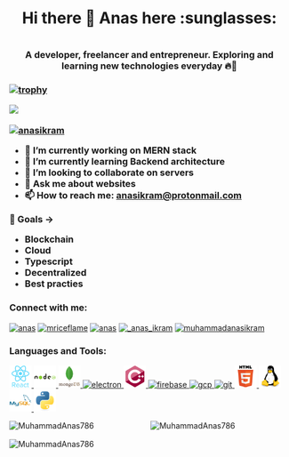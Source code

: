   <h1 align="center">Hi there 👋 Anas here :sunglasses:<h1>
  <h3 align="center">A developer, freelancer and entrepreneur. Exploring and learning new technologies everyday 🔥💯 <h3>

[![trophy](https://github-profile-trophy.vercel.app/?username=MuhammadAnas786&theme=onedark)](https://github.com/ryo-ma/github-profile-trophy)


![](https://komarev.com/ghpvc/?username=MuhammadAnas786)

<p align="left"> <a href="https://twitter.com/anas_ikram_" target="blank"><img src="https://img.shields.io/twitter/follow/anas_ikram_?logo=twitter&style=for-the-badge" alt="anasikram" /></a> </p>

- 🔭 I’m currently working on MERN stack
- 🌱 I’m currently learning Backend architecture
- 👯 I’m looking to collaborate on servers
- 💬 Ask me about websites
- 📫 How to reach me: anasikram@protonmail.com
    
🦾 Goals -> 
   - Blockchain
   -  Cloud
   - Typescript
   - Decentralized
   - Best practies
    
 <h3 align="left">Connect with me:</h3>
<p align="left">
<a href="https://dev.to/anasikram" target="blank"><img align="center" src="https://cdn.jsdelivr.net/npm/simple-icons@3.0.1/icons/dev-dot-to.svg" alt="anas" height="30" width="40" /></a>
<a href="https://twitter.com/anas_ikram_" target="blank"><img align="center" src="https://cdn.jsdelivr.net/npm/simple-icons@3.0.1/icons/twitter.svg" alt="mriceflame" height="30" width="40" /></a>
<a href="https://www.linkedin.com/in/muhammad-anas-b9496517a/" target="blank"><img align="center" src="https://cdn.jsdelivr.net/npm/simple-icons@3.0.1/icons/linkedin.svg" alt="anas" height="30" width="40" /></a>
<a href="https://www.instagram.com/_anas_ikram" target="blank"><img align="center" src="https://cdn.jsdelivr.net/npm/simple-icons@3.0.1/icons/instagram.svg" alt="_anas_ikram" height="30" width="40" /></a>
<a href="https://www.facebook.com/muhammadanasikram/" target="blank"><img align="center" src="https://cdn.jsdelivr.net/npm/simple-icons@3.0.1/icons/facebook.svg" alt="muhammadanasikram" height="30" width="40" /></a>
</p>

<h3 align="left">Languages and Tools:</h3>
<p align="left"> 
   <a href="https://reactjs.org/" target="_blank">
    <img src="https://raw.githubusercontent.com/devicons/devicon/master/icons/react/react-original-wordmark.svg" alt="react" width="40" height="40"/>
  </a>
    <a href="https://nodejs.org" target="_blank"> 
    <img src="https://raw.githubusercontent.com/devicons/devicon/master/icons/nodejs/nodejs-original-wordmark.svg" alt="nodejs" width="40" height="40"/>
  </a> 
  
  <a href="https://www.mongodb.com/" target="_blank"> 
    <img src="https://raw.githubusercontent.com/devicons/devicon/master/icons/mongodb/mongodb-original-wordmark.svg" alt="mongodb" width="40" height="40"/>
  </a> 
  <a href="https://www.electronjs.org/" target="_blank"> 
    <img src="https://www.vectorlogo.zone/logos/electronjs/electronjs-icon.svg" alt="electron" width="40" height="40"/>
  </a>
  
   <a href="https://www.w3schools.com/cpp/" target="_blank">
     <img src="https://raw.githubusercontent.com/devicons/devicon/master/icons/cplusplus/cplusplus-original.svg" alt="cplusplus" width="40" height="40"/> 
  </a> 
  <a href="https://firebase.google.com/" target="_blank"> 
    <img src="https://www.vectorlogo.zone/logos/firebase/firebase-icon.svg" alt="firebase" width="40" height="40"/>
  </a> 
  <a href="https://cloud.google.com" target="_blank"> 
    <img src="https://www.vectorlogo.zone/logos/google_cloud/google_cloud-icon.svg" alt="gcp" width="40" height="40"/> 
  </a>
  <a href="https://git-scm.com/" target="_blank"> 
    <img src="https://www.vectorlogo.zone/logos/git-scm/git-scm-icon.svg" alt="git" width="40" height="40"/> 
  </a> 
  <a href="https://www.w3.org/html/" target="_blank"> 
    <img src="https://raw.githubusercontent.com/devicons/devicon/master/icons/html5/html5-original-wordmark.svg" alt="html5" width="40" height="40"/>
  </a>
  <a href="https://www.linux.org/" target="_blank"> 
    <img src="https://raw.githubusercontent.com/devicons/devicon/master/icons/linux/linux-original.svg" alt="linux" width="40" height="40"/>
  </a> 
  
  <a href="https://www.mysql.com/" target="_blank"> 
    <img src="https://raw.githubusercontent.com/devicons/devicon/master/icons/mysql/mysql-original-wordmark.svg" alt="mysql" width="40" height="40"/>
  </a> 

  <a href="https://www.python.org" target="_blank">
    <img src="https://raw.githubusercontent.com/devicons/devicon/master/icons/python/python-original.svg" alt="python" width="40" height="40"/> 
  </a>
 
</p>



<p align="center">
  
  <img align="left" src="https://github-readme-stats.vercel.app/api/top-langs?username=MuhammadAnas786&show_icons=true&locale=en&layout=compact" alt="MuhammadAnas786" />
&nbsp;<img src="https://github-readme-stats.vercel.app/api?username=MuhammadAnas786&show_icons=true&locale=en" alt="MuhammadAnas786" />
</p>

<p><img align="center" src="https://github-readme-streak-stats.herokuapp.com/?user=MuhammadAnas786" alt="MuhammadAnas786" /></p>


